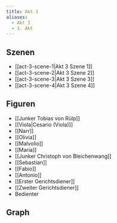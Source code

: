 ```yaml
---
title: Akt 3
aliases:
  - Akt 3
  - 3. Akt
---
```

## Szenen
- [[act-3-scene-1|Akt 3 Szene 1]]
- [[act-3-scene-2|Akt 3 Szene 2]]
- [[act-3-scene-3|Akt 3 Szene 3]]
- [[act-3-scene-4|Akt 3 Szene 4]]

## Figuren
- [[Junker Tobias von Rülp]]
- [[Viola|Cesario (Viola)]]
- [[Narr]]
- [[Olivia]]
- [[Malvolio]]
- [[Maria]]
- [[Junker Christoph von Bleichenwang]]
- [[Sebastian]]
- [[Fabio]]
- [[Antonio]]
- [[Erster Gerichtsdiener]]
- [[Zweiter Gerichtsdiener]]
- Bedienter

## Graph
<iframe id="graphiframe" width=100% height=550 style="border: 0"></iframe>

<script>
var iframe = document.getElementById('graphiframe');
iframe.src = 'https://catchears.github.io/was-ihr-wollt-graphs/act-3/act-3-' + document.documentElement.getAttribute('saved-theme');
</script>